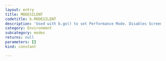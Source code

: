 ```yaml
---
layout: entry
title: MODESILENT
codetitle: b.MODESILENT
description: 'Used with b.go() to set Performance Mode. Disables ScreenRedraw during processing.'
category: Environment
subcategory: modes
returns: null
parameters: []
kind: constant

---
```

